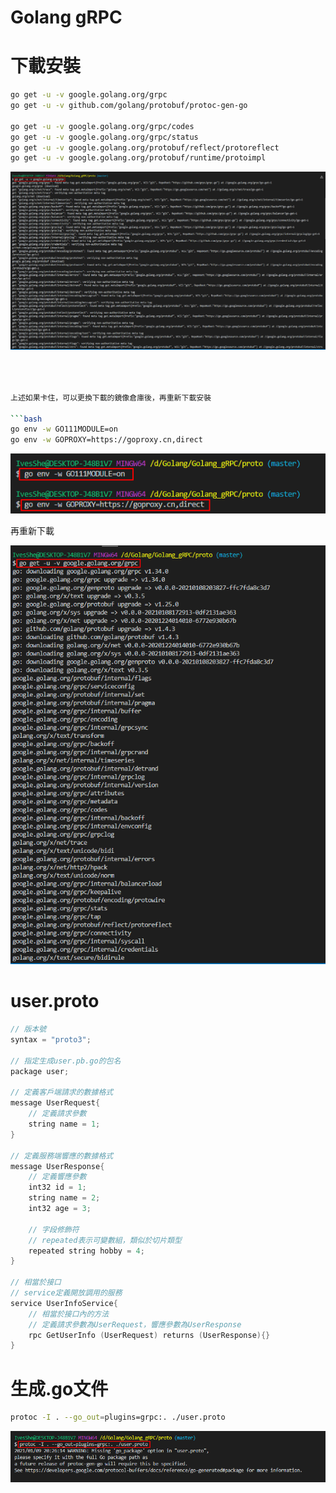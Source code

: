 # Golang gRPC

# 下載安裝

```bash
go get -u -v google.golang.org/grpc
go get -u -v github.com/golang/protobuf/protoc-gen-go

go get -u -v google.golang.org/grpc/codes
go get -u -v google.golang.org/grpc/status
go get -u -v google.golang.org/protobuf/reflect/protoreflect
go get -u -v google.golang.org/protobuf/runtime/protoimpl
```

![image](./images/20210109205042.png)

```bash



上述如果卡住，可以更換下載的鏡像倉庫後，再重新下載安裝

```bash
go env -w GO111MODULE=on
go env -w GOPROXY=https://goproxy.cn,direct
```

![image](./images/20210109210019.png)

再重新下載

![image](./images/20210109210052.png)



# user.proto

```c++
// 版本號
syntax = "proto3";

// 指定生成user.pb.go的包名
package user;

// 定義客戶端請求的數據格式
message UserRequest{
    // 定義請求參數
    string name = 1;
}

// 定義服務端響應的數據格式
message UserResponse{
    // 定義響應參數
    int32 id = 1;
    string name = 2;
    int32 age = 3;
    
    // 字段修飾符
    // repeated表示可變數組，類似於切片類型
    repeated string hobby = 4;
}

// 相當於接口
// service定義開放調用的服務
service UserInfoService{
    // 相當於接口內的方法
    // 定義請求參數為UserRequest，響應參數為UserResponse
    rpc GetUserInfo (UserRequest) returns (UserResponse){}
}

```

# 生成.go文件

```bash
protoc -I . --go_out=plugins=grpc:. ./user.proto
```

![image](./images/20210109202623.png)